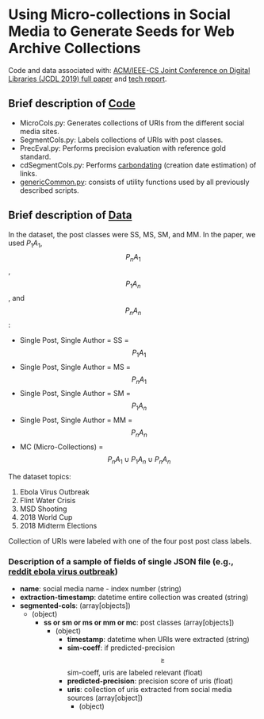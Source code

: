 # Using Micro-collections in Social Media to Generate Seeds for Web Archive Collections
Code and data associated with: [ACM/IEEE-CS Joint Conference on Digital Libraries (JCDL 2019) full paper]() and [tech report]().

## Brief description of [Code](./Code)
* MicroCols.py: Generates collections of URIs from the different social media sites.
* SegmentCols.py: Labels collections of URIs with post classes.
* PrecEval.py: Performs precision evaluation with reference gold standard.
* cdSegmentCols.py: Performs [carbondating](http://cd.cs.odu.edu/) (creation date estimation) of links.
* [genericCommon.py](https://github.com/anwala/Util): consists of utility functions used by all previously described scripts.
## Brief description of [Data](./Data)
In the dataset, the post classes were SS, MS, SM, and MM. In the paper, we used $P_1A_1$, $$P_nA_1$$, $$P_1A_n$$, and $$P_nA_n$$:
* Single Post, Single Author = SS = $$P_1A_1$$
* Single Post, Single Author = MS = $$P_nA_1$$
* Single Post, Single Author = SM = $$P_1A_n$$
* Single Post, Single Author = MM = $$P_nA_n$$
* MC (Micro-Collections) = $$P_nA_1 \cup P_1A_n\cup P_nA_n$$

The dataset topics:
1. Ebola Virus Outbreak
2. Flint Water Crisis
3. MSD Shooting
4. 2018 World Cup
5. 2018 Midterm Elections

Collection of URIs were labeled with one of the four post post class labels.
### Description of a sample of fields of single JSON file (e.g., [reddit ebola virus outbreak](./Data/ebola-virus-outbreak/reddit-0.json.gz))
- **name**: social media name - index number (string)
- **extraction-timestamp**: datetime entire collection was created (string)
- **segmented-cols**:  (array[objects])
    - (object)
        - **ss or sm or ms or mm or mc**: post classes (array[objects])
            - (object) 
                - **timestamp**: datetime when URIs were extracted (string)
                - **sim-coeff**: if predicted-precision $$\geq$$ sim-coeff, uris are labeled relevant (float)
                - **predicted-precision**: precision score of uris (float)
                - **uris**: collection of uris extracted from social media sources  (array[object])
                    - (object)